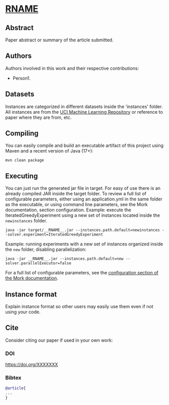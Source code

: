 # [__RNAME__](https://doi.org/XXXXX)

## Abstract
Paper abstract or summary of the article submitted.

## Authors
Authors involved in this work and their respective contributions:
- Person1.

## Datasets

Instances are categorized in different datasets inside the 'instances' folder. All instances are from the [UCI Machine Learning Repository](https://archive.ics.uci.edu/ml/index.php) or reference to paper where they are from, etc.

## Compiling

You can easily compile and build an executable artifact of this project using Maven and a recent version of Java (17+):
```text
mvn clean package
```

## Executing

You can just run the generated jar file in target. For easy of use there is an already compiled JAR inside the target folder.
To review a full list of configurable parameters, either using an application.yml in the same folder as the executable, or using command line parameters, see the Mork documentation, section configuration.
Example: execute the IteratedGreedyExperiment using a new set of instances located inside the `newinstances` folder.

```text
java -jar target/__RNAME__.jar --instances.path.default=newinstances --solver.experiment=IteratedGreedyExperiment
```

Example: running experiments with a new set of instances organized inside the `new` folder, disabling parallelization:
```
java -jar __RNAME__.jar --instances.path.default=new --solver.parallelExecutor=false 
```

For a full list of configurable parameters, see the [configuration section of the Mork documentation](https://docs.mork-optimization.com/en/latest/features/config/).


## Instance format

Explain instance format so other users may easily use them even if not using your code.

## Cite

Consider citing our paper if used in your own work:

### DOI
https://doi.org/XXXXXXX

### Bibtex
```bibtex
@article{
...
}
```
